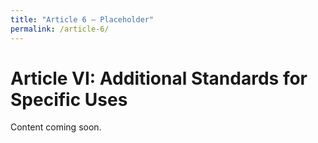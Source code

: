 ```yaml
---
title: "Article 6 – Placeholder"
permalink: /article-6/
---
```


# Article VI: Additional Standards for Specific Uses

Content coming soon.
